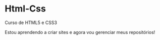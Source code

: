 # Html-Css
 Curso de HTML5 e CSS3 

 Estou aprendendo a criar sites e agora vou gerenciar meus repositórios! 
